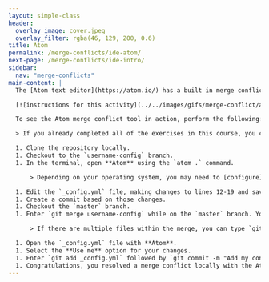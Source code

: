 ```yaml
---
layout: simple-class
header:
  overlay_image: cover.jpeg
  overlay_filter: rgba(46, 129, 200, 0.6)
title: Atom
permalink: /merge-conflicts/ide-atom/
next-page: /merge-conflicts/ide-intro/
sidebar:
  nav: "merge-conflicts"
main-content: |
  The [Atom text editor](https://atom.io/) has a built in merge conflict tool that enables you to simply choose which branch you would like to keep. Instead of removing the content you don't want and those pesky merge conflict markers, you simply choose theirs or yours.

  [![instructions for this activity](../../images/gifs/merge-conflict/atom-merge.gif)](../../images/gifs/merge-conflict/atom-merge.gif)

  To see the Atom merge conflict tool in action, perform the following:

  > If you already completed all of the exercises in this course, you can re-import the course repository and give it a different name.

  1. Clone the repository locally.
  1. Checkout to the `username-config` branch.
  1. In the terminal, open **Atom** using the `atom .` command.

      > Depending on your operating system, you may need to [configure](http://flight-manual.atom.io/getting-started/sections/installing-atom/) this behavior.

  1. Edit the `_config.yml` file, making changes to lines 12-19 and save the file.
  1. Create a commit based on those changes.
  1. Checkout the `master` branch.
  1. Enter `git merge username-config` while on the `master` branch. You will encounter a merge conflict.

      > If there are multiple files within the merge, you can type `git status` to see which file (or files!) is causing the conflict.

  1. Open the `_config.yml` file with **Atom**.
  1. Select the **Use me** option for your changes.
  1. Enter `git add _config.yml` followed by `git commit -m "Add my config changes"` and enter enter.
  1. Congratulations, you resolved a merge conflict locally with the Atom editor!
---
```

